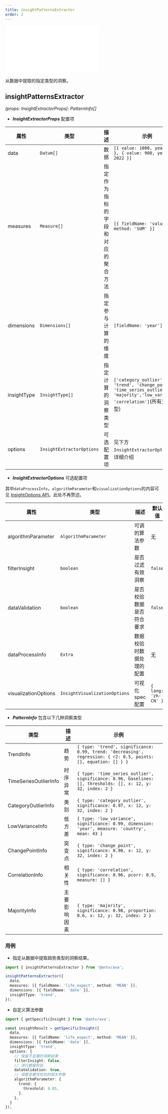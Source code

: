 ```yaml
---
title: insightPatternsExtractor
order: 2
---
```


<embed src='@/docs/common/style.md'></embed>


从数据中提取的指定类型的洞察。

## **insightPatternsExtractor**

<i>(props: InsightExtractorProps): PatternInfo[]</i>


* ***InsightExtractorProps*** 配置项

| 属性 | 类型 | 描述 | 示例 |  
| ----| ---- | ---- | -----|
| data | `Datum[]` | 数据 | `[{ value: 1000, year: 2023 }, { value: 900, year: 2022 }]` |
| measures | `Measure[]` | 指定作为指标的字段和对应的聚合方法 | `[{ fieldName: 'value', method: 'SUM' }]` |
| dimensions | `Dimensions[]` | 指定参与计算的维度 | `[fieldName: 'year']` |
| insightType |  `InsightType[]` | 指定计算的洞察类型 | `['category_outlier', 'trend', 'change_point', 'time_series_outlier', 'majority','low_variance', 'correlation']`(所有支持类型) |
| options |  `InsightExtractorOptions` | 可选配置项 | 见下方`InsightExtractorOptions`的详细介绍 |

* ***InsightExtractorOptions*** 可选配置项

其中`dataProcessInfo`，`algorithmParameter`和`visualizationOptions`的内容可见 [InsightOptions API](./auto-insights.zh.md)。此处不再赘述。

| 属性 | 类型 | 描述 | 默认值 |  
| ----| ---- | ---- | -----|
| algorithmParameter | `AlgorithmParameter` | 可调的算法参数 | 无 |
| filterInsight | `boolean` | 是否过滤有效洞察 | `false` |
| dataValidation | `boolean` | 是否校验数据是否符合要求 | `false` |
| dataProcessInfo | `Extra` | 数据校验时数据处理的配置 | 无 |
| visualizationOptions | `InsightVisualizationOptions` | 可视化spec配置 | `{ lang: 'zh-CN' }` |

* ***PatternInfo*** 包含以下几种洞察类型

| 类型 | 描述 | 示例 |  
| ----| ---- | ---- |
| TrendInfo | 趋势 | `{ type: 'trend', significance: 0.99, trend: 'decreasing', regression: { r2: 0.5, points: [], equation: [] } }`|
| TimeSeriesOutlierInfo | 时序异常 | `{ type: 'time_series_outlier', significance: 0.96, baselines: [], thresholds: [], x: 12, y: 32, index: 2 }` |
| CategoryOutlierInfo |  类别 | `{ type: 'category_outlier', significance: 0.97, x: 12, y: 32, index: 2 }` |
| LowVarianceInfo |  低方差 | `{ type: 'low_variance', significance: 0.99, dimension: 'year', measure: 'country', mean: 43 }` |
| ChangePointInfo |  突变点 | `{ type: 'change_point', significance: 0.90, x: 12, y: 32, index: 2 }` |
| CorrelationInfo |  相关性 | `{ type: 'correlation', significance: 0.96, pcorr: 0.9, measure: [] }` |
| MajorityInfo |  主要影响因素 | `{ type: 'majority', significance: 0.98, proportion: 0.6, x: 12, y: 32, index: 2 }` |

### 用例

* 指定从数据中提取趋势类型的洞察结果。

```ts
import { insightPatternsExtractor } from '@antv/ava';

insightPatternsExtractor({
  data,
  measures: [{ fieldName: 'life_expect', method: 'MEAN' }],
  dimensions: [{ fieldName: 'date' }],
  insightType: 'trend',
});
```

* 自定义算法参数

```ts
import { getSpecificInsight } from '@antv/ava';

const insightResult = getSpecificInsight({
  data,
  measures: [{ fieldName: 'life_expect', method: 'MEAN' }],
  dimensions: [{ fieldName: 'date' }],
  insightType: 'trend',
  options: {
    // 保留不显著的洞察结果
    filterInsight: false,
    // 进行数据校验
    dataValidation: true,
    // 调整显著性检验的相关参数
    algorithmParameter: {
      trend: {
        threshold: 0.05,
      },
    },
  }
});
```
